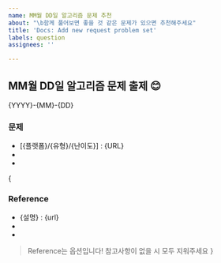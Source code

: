 ```yaml
---
name: MM월 DD일 알고리즘 문제 추천
about: "\b함께 풀어보면 좋을 것 같은 문제가 있으면 추천해주세요"
title: 'Docs: Add new request problem set'
labels: question
assignees: ''

---
```


## MM월 DD일 알고리즘 문제 출제 😊
{YYYY}-{MM}-{DD}

### 문제
- [{플랫폼}/{유형}/{난이도}] : {URL}
-
-
{
### Reference
- {설명} : {url}
-
-
> Reference는 옵션입니다! 참고사항이 없을 시 모두 지워주세요
}
